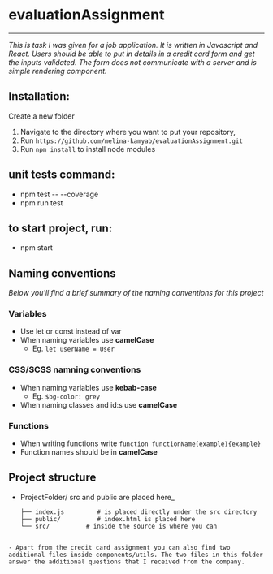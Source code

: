 # evaluationAssignment

---

_This is task I was given for a job application. It is written in Javascript and React. Users should be able to put in details in a credit card form and get the inputs validated. The form does not communicate with a server and is simple rendering component._

## Installation:

Create a new folder

1. Navigate to the directory where you want to put your repository,
2. Run `https://github.com/melina-kamyab/evaluationAssignment.git`
3. Run `npm install` to install node modules

## unit tests command:

- npm test -- --coverage
- npm run test

## to start project, run:

- npm start

## Naming conventions

_Below you'll find a brief summary of the naming conventions for this project_

### Variables

- Use let or const instead of var
- When naming variables use **camelCase**
  - Eg. `let userName = User`

### CSS/SCSS namning conventions

- When naming variables use **kebab-case**
  - Eg. `$bg-color: grey`
- When naming classes and id:s use **camelCase**

### Functions

- When writing functions write `function functionName(example){example}`
- Function names should be in **camelCase**

## Project structure

- ProjectFolder/ src and public are placed here\_
  ```
  ├── index.js         # is placed directly under the src directory
  ├── public/          # index.html is placed here
  └── src/          # inside the source is where you can
  ```

```

- Apart from the credit card assignment you can also find two additional files inside components/utils. The two files in this folder answer the additional questions that I received from the company.

```
